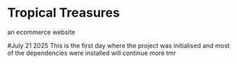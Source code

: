 # Tropical Treasures
an ecommerce website

#July 21 2025
This is the first day where the project was initialised and most of the dependencies were installed 
will continue more tmr 